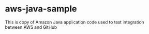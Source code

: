 # aws-java-sample

This is copy of Amazon Java application  code used to test integration between AWS and GitHub
